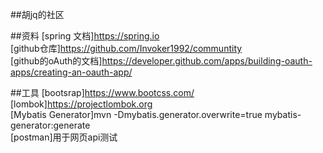 ##胡jq的社区

##资料
[spring 文档]https://spring.io  
[github仓库]https://github.com/Invoker1992/communtity  
[github的oAuth的文档]https://developer.github.com/apps/building-oauth-apps/creating-an-oauth-app/  


##工具
[bootsrap]https://www.bootcss.com/  
[lombok]https://projectlombok.org  
[Mybatis Generator]mvn -Dmybatis.generator.overwrite=true mybatis-generator:generate  
[postman]用于网页api测试  


